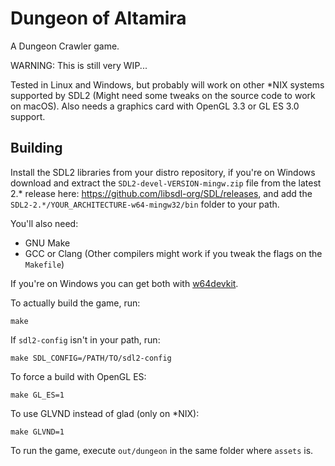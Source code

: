 # Dungeon of Altamira

A Dungeon Crawler game.

WARNING: This is still very WIP...

Tested in Linux and Windows, but probably will work on other \*NIX systems
supported by SDL2 (Might need some tweaks on the source code to work on macOS).
Also needs a graphics card with OpenGL 3.3 or GL ES 3.0 support.

## Building

Install the SDL2 libraries from your distro repository, if you're on Windows
download and extract the `SDL2-devel-VERSION-mingw.zip` file from the latest 2.*
release here: <https://github.com/libsdl-org/SDL/releases>, and add the
`SDL2-2.*/YOUR_ARCHITECTURE-w64-mingw32/bin` folder to your path.

You'll also need:

* GNU Make
* GCC or Clang (Other compilers might work if you tweak the flags on the
`Makefile`)

If you're on Windows you can get both with
[w64devkit](https://github.com/skeeto/w64devkit).

To actually build the game, run:

    make

If `sdl2-config` isn't in your path, run:

    make SDL_CONFIG=/PATH/TO/sdl2-config

To force a build with OpenGL ES:

    make GL_ES=1

To use GLVND instead of glad (only on \*NIX):

    make GLVND=1

To run the game, execute `out/dungeon` in the same folder where `assets` is.
